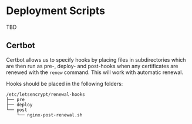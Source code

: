 # Deployment Scripts
TBD

## Certbot
Certbot allows us to specify hooks by placing files in subdirectories which are then run as pre-, deploy- and post-hooks when any certificates are renewed with the `renew` command. This will work with automatic renewal.

Hooks should be placed in the following folders:
```
/etc/letsencrypt/renewal-hooks
├── pre
├── deploy
└── post
    └── nginx-post-renewal.sh
```
